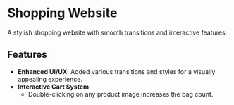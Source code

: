# Shopping Website  

A stylish shopping website with smooth transitions and interactive features.  

## Features  

- **Enhanced UI/UX**: Added various transitions and styles for a visually appealing experience.  
- **Interactive Cart System**:  
  - Double-clicking on any product image increases the bag count.  
